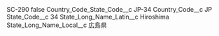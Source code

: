 <?xml version="1.0" encoding="UTF-8"?>
<CustomMetadata xmlns="http://soap.sforce.com/2006/04/metadata" xmlns:xsi="http://www.w3.org/2001/XMLSchema-instance" xmlns:xsd="http://www.w3.org/2001/XMLSchema">
    <label>SC-290</label>
    <protected>false</protected>
    <values>
        <field>Country_Code_State_Code__c</field>
        <value xsi:type="xsd:string">JP-34</value>
    </values>
    <values>
        <field>Country_Code__c</field>
        <value xsi:type="xsd:string">JP</value>
    </values>
    <values>
        <field>State_Code__c</field>
        <value xsi:type="xsd:string">34</value>
    </values>
    <values>
        <field>State_Long_Name_Latin__c</field>
        <value xsi:type="xsd:string">Hiroshima</value>
    </values>
    <values>
        <field>State_Long_Name_Local__c</field>
        <value xsi:type="xsd:string">広島県</value>
    </values>
</CustomMetadata>
